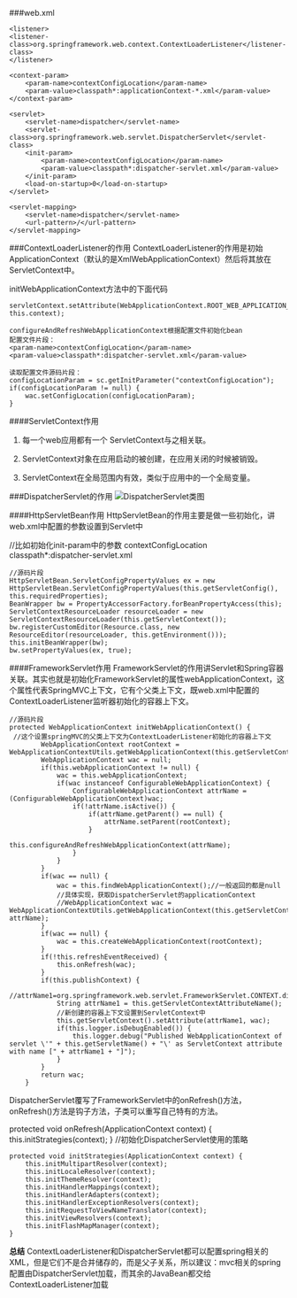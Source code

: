 ###web.xml
```
<listener>
<listener-class>org.springframework.web.context.ContextLoaderListener</listener-class>
</listener>

<context-param>
    <param-name>contextConfigLocation</param-name>
    <param-value>classpath*:applicationContext-*.xml</param-value>
</context-param>

<servlet>
    <servlet-name>dispatcher</servlet-name>
    <servlet-class>org.springframework.web.servlet.DispatcherServlet</servlet-class>
    <init-param>
        <param-name>contextConfigLocation</param-name>
        <param-value>classpath*:dispatcher-servlet.xml</param-value>
    </init-param>
    <load-on-startup>0</load-on-startup>
</servlet>

<servlet-mapping>
    <servlet-name>dispatcher</servlet-name>
    <url-pattern>/</url-pattern>
</servlet-mapping>
```

###ContextLoaderListener的作用
ContextLoaderListener的作用是初始ApplicationContext（默认的是XmlWebApplicationContext）然后将其放在ServletContext中。

initWebApplicationContext方法中的下面代码

```
servletContext.setAttribute(WebApplicationContext.ROOT_WEB_APPLICATION_CONTEXT_ATTRIBUTE, this.context);

configureAndRefreshWebApplicationContext根据配置文件初始化bean
配置文件片段：
<param-name>contextConfigLocation</param-name>
<param-value>classpath*:dispatcher-servlet.xml</param-value>

读取配置文件源码片段：
configLocationParam = sc.getInitParameter("contextConfigLocation");
if(configLocationParam != null) {
    wac.setConfigLocation(configLocationParam);
}
```

####ServletContext作用
1. 每一个web应用都有一个 ServletContext与之相关联。 

2. ServletContext对象在应用启动的被创建，在应用关闭的时候被销毁。 

3. ServletContext在全局范围内有效，类似于应用中的一个全局变量。

###DispatcherServlet的作用
![DispatcherServlet类图](http://7xpxnz.com1.z0.glb.clouddn.com/dispatchservlet%E7%B1%BB%E5%9B%BE.png)

####HttpServletBean作用
HttpServletBean的作用主要是做一些初始化，讲web.xml中配置的参数设置到Servlet中

//比如初始化init-param中的参数
<init-param>
        <param-name>contextConfigLocation</param-name>
        <param-value>classpath*:dispatcher-servlet.xml</param-value>
</init-param>

```
//源码片段
HttpServletBean.ServletConfigPropertyValues ex = new HttpServletBean.ServletConfigPropertyValues(this.getServletConfig(), this.requiredProperties);
BeanWrapper bw = PropertyAccessorFactory.forBeanPropertyAccess(this);
ServletContextResourceLoader resourceLoader = new ServletContextResourceLoader(this.getServletContext());
bw.registerCustomEditor(Resource.class, new ResourceEditor(resourceLoader, this.getEnvironment()));
this.initBeanWrapper(bw);
bw.setPropertyValues(ex, true);
```

####FrameworkServlet作用
FrameworkServlet的作用讲Servlet和Spring容器关联。其实也就是初始化FrameworkServlet的属性webApplicationContext，这个属性代表SpringMVC上下文，它有个父类上下文，既web.xml中配置的ContextLoaderListener监听器初始化的容器上下文。

```
//源码片段
protected WebApplicationContext initWebApplicationContext() {
 //这个设置springMVC的父类上下文为ContextLoaderListener初始化的容器上下文
        WebApplicationContext rootContext = WebApplicationContextUtils.getWebApplicationContext(this.getServletContext());
        WebApplicationContext wac = null;
        if(this.webApplicationContext != null) {
            wac = this.webApplicationContext;
            if(wac instanceof ConfigurableWebApplicationContext) {
                ConfigurableWebApplicationContext attrName = (ConfigurableWebApplicationContext)wac;
                if(!attrName.isActive()) {
                    if(attrName.getParent() == null) {
                        attrName.setParent(rootContext);
                    }
                    this.configureAndRefreshWebApplicationContext(attrName);
                }
            }
        }
        if(wac == null) {
            wac = this.findWebApplicationContext();//一般返回的都是null
            //具体实现，获取DispatcherServlet的applicationContext
            //WebApplicationContext wac = WebApplicationContextUtils.getWebApplicationContext(this.getServletContext(), attrName);
        }
        if(wac == null) {
            wac = this.createWebApplicationContext(rootContext);
        }
        if(!this.refreshEventReceived) {
            this.onRefresh(wac);
        }
        if(this.publishContext) {
            //attrName1=org.springframework.web.servlet.FrameworkServlet.CONTEXT.dispatcher
            String attrName1 = this.getServletContextAttributeName();
            //新创建的容器上下文设置到ServletContext中
            this.getServletContext().setAttribute(attrName1, wac);
            if(this.logger.isDebugEnabled()) {
                this.logger.debug("Published WebApplicationContext of servlet \'" + this.getServletName() + "\' as ServletContext attribute with name [" + attrName1 + "]");
            }
        }
        return wac;
    }
```

DispatcherServlet覆写了FrameworkServlet中的onRefresh()方法，onRefresh()方法是钩子方法，子类可以重写自己特有的方法。

protected void onRefresh(ApplicationContext context) {
    this.initStrategies(context);
}
//初始化DispatcherServlet使用的策略

```
protected void initStrategies(ApplicationContext context) {
    this.initMultipartResolver(context);
    this.initLocaleResolver(context);
    this.initThemeResolver(context);
    this.initHandlerMappings(context);
    this.initHandlerAdapters(context);
    this.initHandlerExceptionResolvers(context);
    this.initRequestToViewNameTranslator(context);
    this.initViewResolvers(context);
    this.initFlashMapManager(context);
}
```

**总结**
 ContextLoaderListener和DispatcherServlet都可以配置spring相关的XML，但是它们不是合并储存的，而是父子关系，所以建议：mvc相关的spring配置由DispatcherServlet加载，而其余的JavaBean都交给ContextLoaderListener加载



